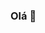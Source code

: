 ### Olá 👋

<!--
**devsantosgabriel/devsantosgabriel** is a ✨ _special_ ✨ repository because its `README.md` (this file) appears on your GitHub profile.

Here are some ideas to get you started:

- 💻 Instrutor Full Stack Javascript. 
